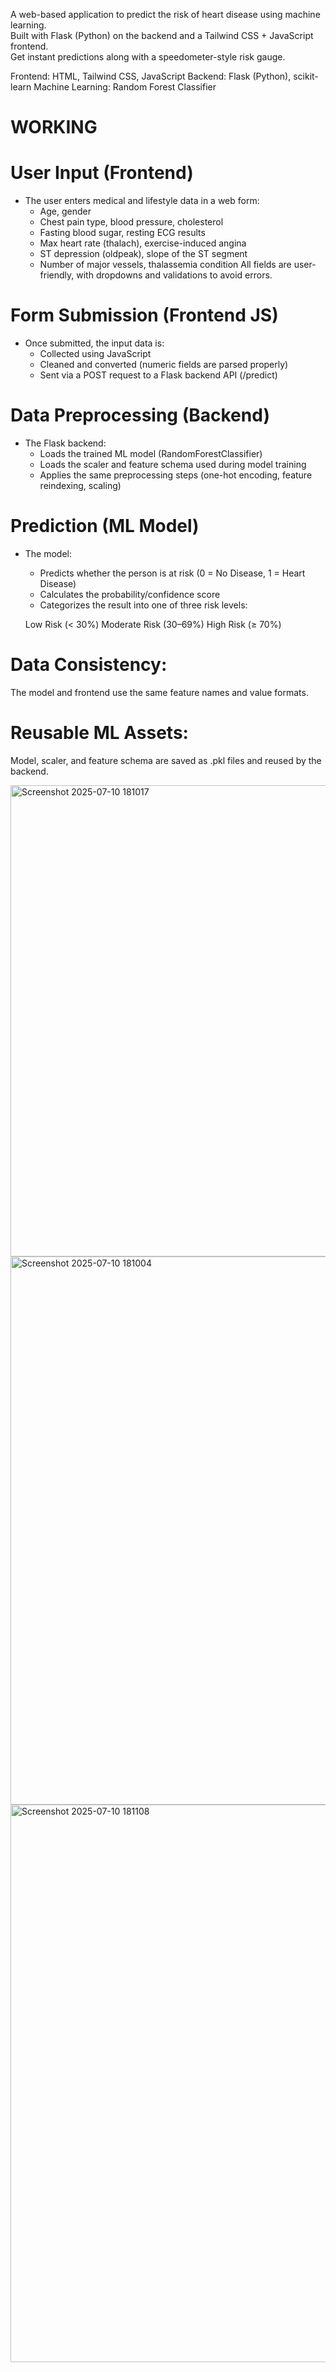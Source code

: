 A web-based application to predict the risk of heart disease using machine learning.  
Built with Flask (Python) on the backend and a Tailwind CSS + JavaScript frontend.  
Get instant predictions along with a  speedometer-style risk gauge.

Frontend: HTML, Tailwind CSS, JavaScript
Backend: Flask (Python), scikit-learn
Machine Learning: Random Forest Classifier

# WORKING
# User Input (Frontend)

* The user enters medical and lifestyle data in a web form:
  * Age, gender
  * Chest pain type, blood pressure, cholesterol
  * Fasting blood sugar, resting ECG results
  * Max heart rate (thalach), exercise-induced angina
  * ST depression (oldpeak), slope of the ST segment
  * Number of major vessels, thalassemia condition
All fields are user-friendly, with dropdowns and validations to avoid errors.

# Form Submission (Frontend JS)

* Once submitted, the input data is:
  * Collected using JavaScript
  * Cleaned and converted (numeric fields are parsed properly)
  * Sent via a POST request to a Flask backend API (/predict)

# Data Preprocessing (Backend)

* The Flask backend:
  * Loads the trained ML model (RandomForestClassifier)
  * Loads the scaler and feature schema used during model training
  * Applies the same preprocessing steps (one-hot encoding, feature reindexing, scaling)

# Prediction (ML Model)

* The model:
  * Predicts whether the person is at risk (0 = No Disease, 1 = Heart Disease)
  * Calculates the probability/confidence score
  * Categorizes the result into one of three risk levels:

  Low Risk (< 30%)
  Moderate Risk (30–69%)
  High Risk (≥ 70%)

# Data Consistency: 
The model and frontend use the same feature names and value formats.
# Reusable ML Assets: 
Model, scaler, and feature schema are saved as .pkl files and reused by the backend.

<img width="683" height="754" alt="Screenshot 2025-07-10 181017" src="https://github.com/user-attachments/assets/3a648a4e-38ba-4186-addc-cd36b73a3142" />
<img width="684" height="877" alt="Screenshot 2025-07-10 181004" src="https://github.com/user-attachments/assets/faf5aef8-e9ac-42d5-ba51-f4e72e8aea70" />

<img width="692" height="892" alt="Screenshot 2025-07-10 181108" src="https://github.com/user-attachments/assets/096a537d-9fd0-4d8c-8e68-6a12e0f1115e" />
